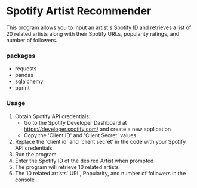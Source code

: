 # Spotify Artist Recommender
This program allows you to input an artist's Spotify ID and retrieves a list of 20 related artists along with their Spotify URLs, popularity ratings, and number of followers.

### packages
- requests
- pandas
- sqlalchemy
- pprint

### Usage
1. Obtain Spotify API credentials:
	- Go to the Spotify Developer Dashboard at https://developer.spotify.com/ and create a new application
	- Copy the 'Client ID' and 'Client Secret' values
2. Replace the 'client id' and 'client secret' in the code with your Spotify API credentials
3. Run the program
4. Enter the Spotify ID of the desired Artist when prompted
5. The program will retrieve 10 related artists
6. The 10 related artists' URL, Popularity, and number of followers in the console
